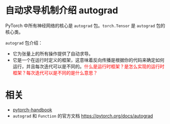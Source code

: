
# 自动求导机制介绍 autograd

PyTorch 中所有神经网络的核心是 `autograd` 包。`torch.Tensor` 是 `autograd` 包的核心类。

`autograd` 包介绍：


- 它为张量上的所有操作提供了自动求导。
- 它是一个在运行时定义的框架，这意味着反向传播是根据你的代码来确定如何运行，并且每次迭代可以是不同的。<span style="color:red;">什么是运行时框架？是怎么实现的运行时框架？每次迭代可以是不同的是什么意思？</span>



# 相关

- [pytorch-handbook](https://github.com/zergtant/pytorch-handbook)
- `autograd` 和 `Function` 的官方文档 https://pytorch.org/docs/autograd
